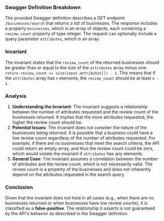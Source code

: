 ### Swagger Definition Breakdown
The provided Swagger definition describes a GET endpoint `/businesses/search` that returns a list of businesses. The response includes a property `businesses`, which is an array of objects, each containing a `review_count` property of type integer. The request can optionally include a query parameter `attributes`, which is an array.

### Invariant
The invariant states that the `review_count` of the returned businesses should be greater than or equal to the size of the `attributes` array minus one: `return.review_count >= size(input.attributes[]) - 1`. This means that if the `attributes` array has `n` elements, the `review_count` should be at least `n - 1`.

### Analysis
1. **Understanding the Invariant**: The invariant suggests a relationship between the number of attributes requested and the review count of the businesses returned. It implies that the more attributes requested, the higher the review count should be.
2. **Potential Issues**: The invariant does not consider the nature of the businesses being returned. It is possible that a business could have a low review count regardless of the number of attributes requested. For example, if there are no businesses that meet the search criteria, the API could return an empty array, and thus the review count could be zero, which would violate the invariant if `attributes` has any elements.
3. **General Case**: The invariant assumes a correlation between the number of attributes and the review count, which is not necessarily valid. The review count is a property of the businesses and does not inherently depend on the attributes requested in the search query.

### Conclusion
Given that the invariant does not hold in all cases (e.g., when there are no businesses returned or when businesses have low review counts), it is classified as a **false-positive**. The relationship it asserts is not guaranteed by the API's behavior as described in the Swagger definition.
